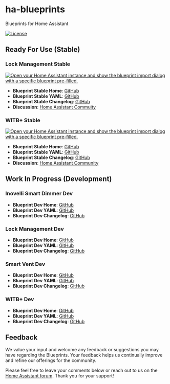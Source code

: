 # ha-blueprints

Blueprints for Home Assistant

[![License](https://img.shields.io/github/license/custom-components/places?color=blue&style=for-the-badge)](LICENSE)

## Ready For Use (Stable)

### Lock Management Stable

[![Open your Home Assistant instance and show the blueprint import dialog with a specific blueprint pre-filled.](https://my.home-assistant.io/badges/blueprint_import.svg)](https://my.home-assistant.io/redirect/blueprint_import/?blueprint_url=https%3A%2F%2Fgithub.com%2Fasucrews%2Fha-blueprints%2Fblob%2Fmain%2Fautomations%2Flock_management%2Flock_management.yaml)

- **Blueprint Stable Home**: [GitHub](https://github.com/asucrews/ha-blueprints/blob/main/automations/lock_management)
- **Blueprint Stable YAML**: [GitHub](https://github.com/asucrews/ha-blueprints/blob/main/automations/lock_management/lock_management.yaml)
- **Blueprint Stable Changelog**: [GitHub](https://github.com/asucrews/ha-blueprints/blob/main/automations/lock_management/CHANGELOG.md)
- **Discussion**: [Home Assistant Commuity](https://community.home-assistant.io/t/introducing-lock-management-blueprint/723413)

### WITB+ Stable

[![Open your Home Assistant instance and show the blueprint import dialog with a specific blueprint pre-filled.](https://my.home-assistant.io/badges/blueprint_import.svg)](https://my.home-assistant.io/redirect/blueprint_import/?blueprint_url=https%3A%2F%2Fgithub.com%2Fasucrews%2Fha-blueprints%2Fblob%2Fmain%2Fautomations%2Fwitb_plus%2Fwitb_plus.yaml)

- **Blueprint Stable Home**: [GitHub](https://github.com/asucrews/ha-blueprints/tree/main/automations/witb_plus)
- **Blueprint Stable YAML**: [GitHub](https://github.com/asucrews/ha-blueprints/blob/main/automations/witb_plus/witb_plus.yaml)
- **Blueprint Stable Changelog**: [GitHub](https://github.com/asucrews/ha-blueprints/blob/main/automations/witb_plus/CHANGELOG.md)
- **Discussion**: [Home Assistant Community](https://community.home-assistant.io/t/witb-wasp-in-the-box-plus-blueprint/721520)

## Work In Progress (Development)

### Inovelli Smart Dimmer Dev

- **Blueprint Dev Home**: [GitHub](https://github.com/asucrews/ha-blueprints/blob/main/automations/inovelli/red/smart_dimmer/dev)
- **Blueprint Dev YAML**: [GitHub](https://github.com/asucrews/ha-blueprints/blob/main/automations/inovelli/red/smart_dimmer/smart_dimmer.yaml)
- **Blueprint Dev Changelog**: [GitHub](https://github.com/asucrews/ha-blueprints/blob/main/automations/inovelli/red/smart_dimmer/dev/CHANGELOG_DEV.md)

### Lock Management Dev

- **Blueprint Dev Home**: [GitHub](https://github.com/asucrews/ha-blueprints/blob/main/automations/lock_management/dev)
- **Blueprint Dev YAML**: [GitHub](https://github.com/asucrews/ha-blueprints/blob/main/automations/lock_management/dev/lock_management_dev.yaml)
- **Blueprint Dev Changelog**: [GitHub](https://github.com/asucrews/ha-blueprints/blob/main/automations/lock_management/dev/CHANGELOG_DEV.md)

### Smart Vent Dev

- **Blueprint Dev Home**: [GitHub](https://github.com/asucrews/ha-blueprints/blob/main/automations/smart_vents/dev)
- **Blueprint Dev YAML**: [GitHub](https://github.com/asucrews/ha-blueprints/blob/main/automations/smart_vents/flair.yaml)
- **Blueprint Dev Changelog**: [GitHub](https://github.com/asucrews/ha-blueprints/blob/main/automations/smart_vents/dev/CHANGELOG_DEV.md)

### WITB+ Dev

- **Blueprint Dev Home**: [GitHub](https://github.com/asucrews/ha-blueprints/tree/main/automations/witb_plus/dev)
- **Blueprint Dev YAML**: [GitHub](https://github.com/asucrews/ha-blueprints/blob/main/automations/witb_plus/dev/witb_plus_dev.yaml)
- **Blueprint Dev Changelog**: [GitHub](https://github.com/asucrews/ha-blueprints/blob/main/automations/witb_plus/dev/CHANGELOG_DEV.md)

## Feedback

We value your input and welcome any feedback or suggestions you may have regarding the Blueprints. Your feedback helps us continually improve and refine our offerings for the community.

Please feel free to leave your comments below or reach out to us on the [Home Assistant forum](https://community.home-assistant.io/). Thank you for your support!
